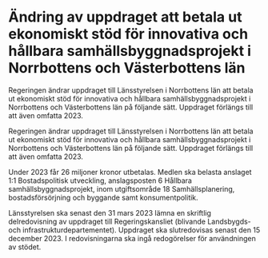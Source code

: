 # Ändring av uppdraget att betala ut ekonomiskt stöd för innovativa och hållbara samhällsbyggnadsprojekt i Norrbottens och Västerbottens län

Regeringen ändrar uppdraget till Länsstyrelsen i Norrbottens län att betala ut ekonomiskt stöd för innovativa och hållbara samhällsbyggnadsprojekt i Norrbottens och Västerbottens län på följande sätt. Uppdraget förlängs till att även omfatta 2023.

Regeringen ändrar uppdraget till Länsstyrelsen i Norrbottens län att betala ut ekonomiskt stöd för innovativa och hållbara samhällsbyggnadsprojekt i Norrbottens och Västerbottens län på följande sätt. Uppdraget förlängs till att även omfatta 2023.

Under 2023 får 26 miljoner kronor utbetalas. Medlen ska belasta anslaget 1:1 Bostadspolitisk utveckling, anslagsposten 6 Hållbara samhällsbyggnadsprojekt, inom utgiftsområde 18 Samhällsplanering, bostadsförsörjning och byggande samt konsumentpolitik.

Länsstyrelsen ska senast den 31 mars 2023 lämna en skriftlig delredovisning av uppdraget till Regeringskansliet (blivande Landsbygds- och infrastrukturdepartementet). Uppdraget ska slutredovisas senast den 15 december 2023. I redovisningarna ska ingå redogörelser för användningen av stödet.
